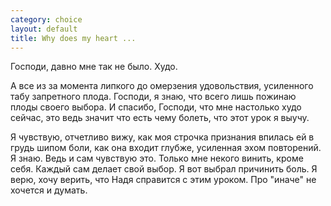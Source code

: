 ```yaml
--- 
category: choice
layout: default
title: Why does my heart ...
---
```

Господи, давно мне так не было. Худо.

А все из за момента липкого до омерзения удовольствия, усиленного табу запретного плода. Господи, я знаю, что всего лишь пожинаю плоды своего выбора. И спасибо, Господи, что мне настолько худо сейчас, это ведь значит что есть чему болеть, что этот урок я выучу.

Я чувствую, отчетливо вижу, как моя строчка признания впилась ей в грудь шипом боли, как она входит глубже, усиленная эхом повторений. Я знаю. Ведь и сам чувствую это. Только мне некого винить, кроме себя. Каждый сам делает свой выбор. Я вот выбрал причинить боль. Я верю, хочу верить, что Надя справится с этим уроком. Про "иначе" не хочется и думать.
